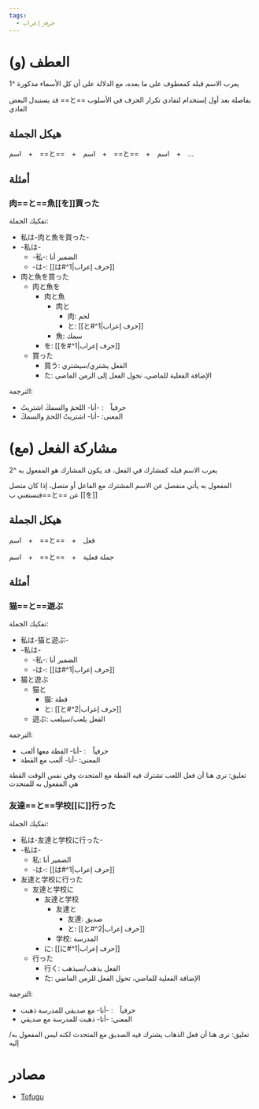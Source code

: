 ```yaml
---
tags:
  - حرف_إعراب
---
```

# العطف (و)
يعرب الاسم قبله كمعطوف على ما بعده، مع الدلالة على أن كل الأسماء مذكورة ^1

قد يستبدل البعض ==と== بفاصلة بعد أول إستخدام لتفادي تكرار الحرف في الأسلوب العادي
## هيكل الجملة
اسم　+　==と==　+　اسم　+　==と==　+　اسم　+　...
## أمثلة
### 肉==と==魚[[を]]買った
تفكيك الجملة:
- 私は-肉と魚を買った-
- -私は-
	- -私-: الضمير أنا
	- -は-: [[は#^1|حرف إعراب]]
- 肉と魚を買った
	- 肉と魚を
		- 肉と魚
			- 肉と
				- 肉: لحم
				- と: [[と#^1|حرف إعراب]]
			- 魚: سمك
		- を: [[を#^1|حرف إعراب]]
	- 買った
		- 買う: الفعل يشتري/سيشتري
		- た: الإضافة الفعلية للماضي، تحول الفعل إلى الزمن الماضي

الترجمة:
- حرفياً　: -أنا- اللحمَ والسمكَ اشتريتُ
- المعنى: -أنا- اشتريتُ اللحمَ والسمكَ
# مشاركة الفعل (مع)
يعرب الاسم قبله كمشارك في الفعل، قد يكون المشارك هو المفعول به ^2

المفعول به يأتي منفصل عن الاسم المشترك مع الفاعل أو متصل، إذا كان متصل فنستغني ب==と== عن [[を]]
## هيكل الجملة
اسم　+　==と==　+　فعل

اسم　+　==と==　+　جملة فعلية
## أمثلة
### 猫==と==遊ぶ
تفكيك الجملة:
- 私は-猫と遊ぶ-
- -私は-
	- -私-: الضمير أنا
	- -は-: [[は#^1|حرف إعراب]]
- 猫と遊ぶ
	- 猫と
		- 猫: قطة
		- と: [[と#^2|حرف إعراب]]
	- 遊ぶ: الفعل يلعب/سيلعب

الترجمة:
- حرفياً　: -أنا- القطة معها ألعب
- المعنى: -أنا- ألعب مع القطة

تعليق: نرى هنا أن فعل اللعب تشترك فيه القطة مع المتحدث وفي نفس الوقت القطة هي المفعول به للمتحدث
### 友達==と==学校[[に]]行った
تفكيك الجملة:
- 私は-友達と学校に行った-
- -私は-
	- 私: الضمير أنا
	- -は-: [[は#^1|حرف إعراب]]
- 友達と学校に行った
	- 友達と学校に
		- 友達と学校
			- 友達と
				- 友達: صديق
				- と: [[と#^2|حرف إعراب]]
			- 学校: المدرسة
		- に: [[に#^1|حرف إعراب]]
	- 行った
		- 行く: الفعل يذهب/سيذهب
		- た: الإضافة الفعلية للماضي، تحول الفعل للزمن الماضي

الترجمة:
- حرفياً　: -أنا- مع صديقي للمدرسة ذهبت
- المعنى: -أنا- ذهبت للمدرسة مع صديقي

تعليق: نرى هنا أن فعل الذهاب يشترك فيه الصديق مع المتحدث لكنه ليس المفعول به/إليه
# مصادر
- [Tofugu](https://tofugu.com/japanese-grammar/particle-to)
